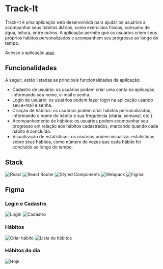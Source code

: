 # Track-It

Track-It é uma aplicação web desenvolvida para ajudar os usuários a acompanhar seus hábitos diários, como exercícios físicos, consumo de água, leitura, entre outros. A aplicação permite que os usuários criem seus próprios hábitos personalizados e acompanhem seu progresso ao longo do tempo.

Acesse a aplicação [aqui](https://track-it-steel.vercel.app/).

## Funcionalidades

A seguir, estão listadas as principais funcionalidades da aplicação:

- Cadastro de usuário: os usuários podem criar uma conta na aplicação, informando seu nome, e-mail e senha.
- Login de usuário: os usuários podem fazer login na aplicação usando seu e-mail e senha.
- Criação de hábitos: os usuários podem criar hábitos personalizados, informando o nome do hábito e sua frequência (diária, semanal, etc.).
- Acompanhamento de hábitos: os usuários podem acompanhar seu progresso em relação aos hábitos cadastrados, marcando quando cada hábito é concluído.
- Visualização de estatísticas: os usuários podem visualizar estatísticas sobre seus hábitos, como número de vezes que cada hábito foi concluído ao longo do tempo.

## Stack

![React](https://img.shields.io/badge/react-%2320232a.svg?style=for-the-badge&logo=react&logoColor=%2361DAFB) ![React Router](https://img.shields.io/badge/React_Router-CA4245?style=for-the-badge&logo=react-router&logoColor=white)
 ![Styled Components](https://img.shields.io/badge/styled--components-DB7093?style=for-the-badge&logo=styled-components&logoColor=white) ![Webpack](https://img.shields.io/badge/webpack-%238DD6F9.svg?style=for-the-badge&logo=webpack&logoColor=black) ![Figma](https://img.shields.io/badge/figma-%23F24E1E.svg?style=for-the-badge&logo=figma&logoColor=white)

## Figma

### Login e Cadastro
![Login](https://github.com/MatheusW166/track-it/blob/main/refs/login.png) ![Cadastro](https://github.com/MatheusW166/track-it/blob/main/refs/cadastro.png) 

### Hábitos
![Criar hábito](https://github.com/MatheusW166/track-it/blob/main/refs/habitos.png) ![Lista de hábitos](https://github.com/MatheusW166/track-it/blob/main/refs/habitos_lista.png) 

### Hábitos do dia
![Hoje](https://github.com/MatheusW166/track-it/blob/main/refs/hoje.png)
